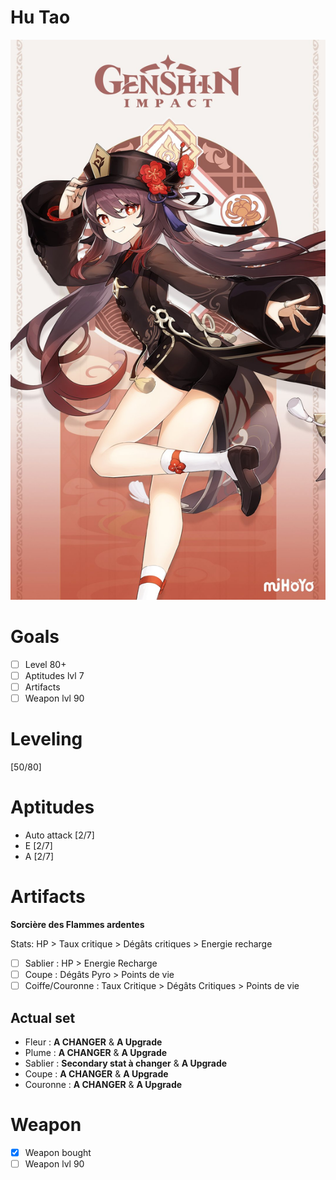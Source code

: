 # Hu Tao

![Hu Tao picture](Pictures/Hu_Tao_picture.jpg)

# Goals

- [ ] Level 80+  
- [ ] Aptitudes lvl 7  
- [ ] Artifacts  
- [ ] Weapon lvl 90

# Leveling

[50/80]

# Aptitudes

* Auto attack [2/7]
* E [2/7]
* A [2/7]

# Artifacts

 **Sorcière des Flammes ardentes**

Stats: HP > Taux critique > Dégâts critiques > Energie recharge

- [ ] Sablier : HP > Energie Recharge  
- [ ] Coupe : Dégâts Pyro > Points de vie  
- [ ] Coiffe/Couronne : Taux Critique > Dégâts Critiques > Points de vie

## Actual set

* Fleur :   **A CHANGER** & **A Upgrade**
* Plume : **A CHANGER** & **A Upgrade**
* Sablier : **Secondary stat à changer** & **A Upgrade**
* Coupe : **A CHANGER** & **A Upgrade**
* Couronne :  **A CHANGER** & **A Upgrade**

# Weapon

- [x] Weapon bought
- [ ] Weapon lvl 90
